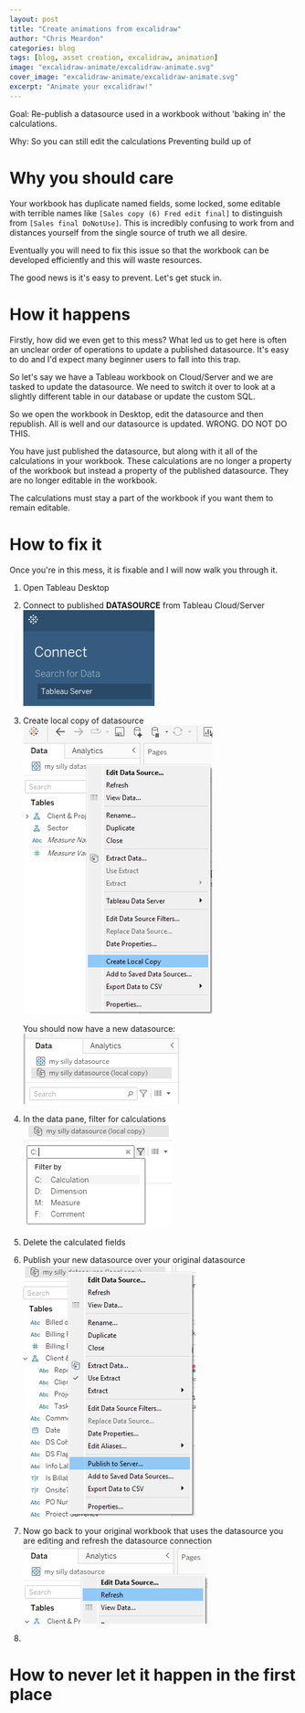 ```yaml
---
layout: post
title: "Create animations from excalidraw"
author: "Chris Meardon"
categories: blog
tags: [blog, asset creation, excalidraw, animation]
image: "excalidraw-animate/excalidraw-animate.svg"
cover_image: "excalidraw-animate/excalidraw-animate.svg"
excerpt: "Animate your excalidraw!"
---
```


Goal:
Re-publish a datasource used in a workbook without 'baking in' the calculations.

Why:
So you can still edit the calculations
Preventing build up of

# Why you should care

Your workbook has duplicate named fields, some locked, some editable with terrible names like `[Sales copy (6) Fred edit final]` to distinguish from `[Sales final DoNotUse]`. This is incredibly confusing to work from and distances yourself from the single source of truth we all desire.

Eventually you will need to fix this issue so that the workbook can be developed efficiently and this will waste resources.

The good news is it's easy to prevent. Let's get stuck in.

# How it happens

Firstly, how did we even get to this mess? What led us to get here is often an unclear order of operations to update a published datasource. It's easy to do and I'd expect many beginner users to fall into this trap.

So let's say we have a Tableau workbook on Cloud/Server and we are tasked to update the datasource. We need to switch it over to look at a slightly different table in our database or update the custom SQL.

So we open the workbook in Desktop, edit the datasource and then republish. All is well and our datasource is updated. WRONG. DO NOT DO THIS.

You have just published the datasource, but along with it all of the calculations in your workbook. These calculations are no longer a property of the workbook but instead a property of the published datasource. They are no longer editable in the workbook.

The calculations must stay a part of the workbook if you want them to remain editable.

# How to fix it

Once you're in this mess, it is fixable and I will now walk you through it.

1. Open Tableau Desktop
2. Connect to published **DATASOURCE** from Tableau Cloud/Server
   ![image of connect to datasource](/assets/img/baked-datasource/connect-data.png)
3. Create local copy of datasource
   ![create local copy](/assets/img/baked-datasource/create-local-copy.png)

   You should now have a new datasource:
   ![local copy](/assets/img/baked-datasource/local-copy.png)

4. In the data pane, filter for calculations
   ![filter for calculations](/assets/img/baked-datasource/calc-filter.png)
5. Delete the calculated fields
6. Publish your new datasource over your original datasource
   ![publish new datasource](../assets/img/baked-datasource/publish-to-server.png)
7. Now go back to your original workbook that uses the datasource you are editing and refresh the datasource connection
   ![refresh datasource](../assets/img/baked-datasource/refresh-datasource.png)
8.

# How to never let it happen in the first place
